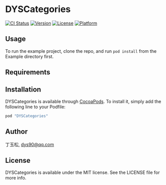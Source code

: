 # DYSCategories

[![CI Status](http://img.shields.io/travis/丁玉松/DYSCategories.svg?style=flat)](https://travis-ci.org/丁玉松/DYSCategories)
[![Version](https://img.shields.io/cocoapods/v/DYSCategories.svg?style=flat)](http://cocoapods.org/pods/DYSCategories)
[![License](https://img.shields.io/cocoapods/l/DYSCategories.svg?style=flat)](http://cocoapods.org/pods/DYSCategories)
[![Platform](https://img.shields.io/cocoapods/p/DYSCategories.svg?style=flat)](http://cocoapods.org/pods/DYSCategories)

## Usage

To run the example project, clone the repo, and run `pod install` from the Example directory first.

## Requirements

## Installation

DYSCategories is available through [CocoaPods](http://cocoapods.org). To install
it, simply add the following line to your Podfile:

```ruby
pod "DYSCategories"
```

## Author

丁玉松, dys90@qq.com

## License

DYSCategories is available under the MIT license. See the LICENSE file for more info.
